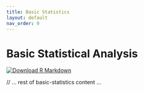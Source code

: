 ```yaml
---
title: Basic Statistics
layout: default
nav_order: 9
---
```


# Basic Statistical Analysis

[<img src="https://img.shields.io/badge/Download-R_Markdown-green?style=for-the-badge&logo=r" alt="Download R Markdown" />](class-materials/basic-statistics.Rmd)

// ... rest of basic-statistics content ... 